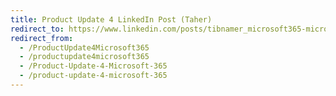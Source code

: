 ```yaml
---
title: Product Update 4 LinkedIn Post (Taher)
redirect_to: https://www.linkedin.com/posts/tibnamer_microsoft365-microsoftteams-salesforce-activity-6793853547919220736-s6k-
redirect_from:
  - /ProductUpdate4Microsoft365
  - /productupdate4microsoft365
  - /Product-Update-4-Microsoft-365
  - /product-update-4-microsoft-365
---
```

